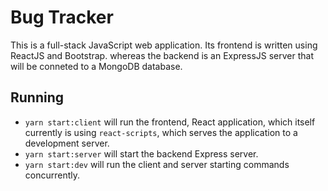 # Bug Tracker
This is a full-stack JavaScript web application. Its frontend is written using ReactJS and Bootstrap. whereas the backend is an ExpressJS server that will be conneted to a MongoDB database.

## Running
- `yarn start:client` will run the frontend, React application, which itself currently is using `react-scripts`, which serves the application to a development server.
- `yarn start:server` will start the backend Express server.
- `yarn start:dev` will run the client and server starting commands concurrently.
